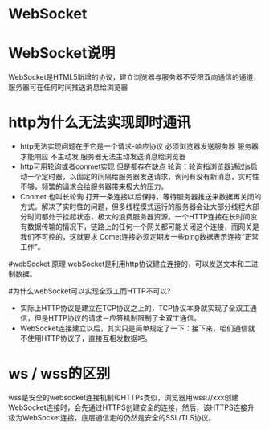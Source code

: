 # WebSocket


# WebSocket说明
WebSocket是HTML5新增的协议，建立浏览器与服务器不受限双向通信的通道，服务器可在任何时间推送消息给浏览器

# http为什么无法实现即时通讯
- http无法实现问题在于它是一个请求-响应协议 必须浏览器发送服务器 服务器才能响应 不主动发 服务器无法主动发送消息给浏览器
- http可用轮询或者conmet实现 但是都存在缺点
轮询：轮询指浏览器通过js启动一个定时器，以固定的间隔给服务器发送请求，询问有没有新消息，实时性不够，频繁的请求会给服务器带来极大的压力。
- Conmet 也叫长轮询 打开一条连接以后保持，等待服务器推送来数据再关闭的方式。解决了实时性的问题，但多线程模式运行的服务器会让大部分线程大部分时间都处于挂起状态，极大的浪费服务器资源。一个HTTP连接在长时间没有数据传输的情况下，链路上的任何一个网关都可能关闭这个连接，而网关是我们不可控的，这就要求 Comet连接必须定期发一些ping数据表示连接“正常工作”。

#webSocket 原理
webSocket是利用http协议建立连接的，可以发送文本和二进制数据。

#为什么webSocket可以实现全双工而HTTP不可以?
 - 实际上HTTP协议是建立在TCP协议之上的，TCP协议本身就实现了全双工通信，但是HTTP协议的请求－应答机制限制了全双工通信。
 - WebSocket连接建立以后，其实只是简单规定了一下：接下来，咱们通信就不使用HTTP协议了，直接互相发数据吧。

# ws / wss的区别
wss是安全的websocket连接机制和HTTPs类似，浏览器用wss://xxx创建WebSocket连接时，会先通过HTTPS创建安全的连接，然后，该HTTPS连接升级为WebSocket连接，底层通信走的仍然是安全的SSL/TLS协议。